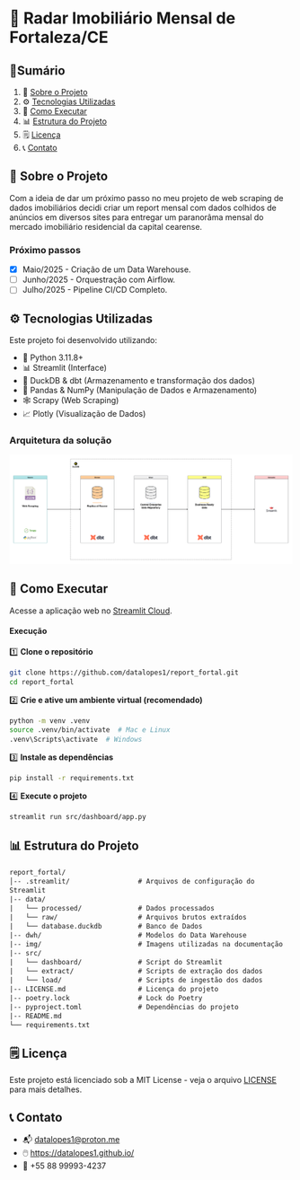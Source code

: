 # 🏡 Radar Imobiliário Mensal de Fortaleza/CE

## 📜Sumário
1. 📌 [Sobre o Projeto](#-sobre-o-projeto)
2. ⚙️ [Tecnologias Utilizadas](#️-tecnologias-utilizadas)
3. 🚀 [Como Executar](#-como-executar)
4. 📊 [Estrutura do Projeto](#-estrutura-do-projeto)
5. 🗒️ [Licença](#️-licença)
6. 📞 [Contato](#-contato)

## 📌 Sobre o Projeto
Com a ideia de dar um próximo passo no meu projeto de web scraping de dados imobiliários decidi criar um report mensal com dados colhidos de anúncios em diversos sites para entregar um paranorâma mensal do mercado imobiliário residencial da capital cearense.

### Próximo passos
- [x] Maio/2025 - Criação de um Data Warehouse.
- [ ] Junho/2025 - Orquestração com Airflow.
- [ ] Julho/2025 - Pipeline CI/CD Completo.

## ⚙️ Tecnologias Utilizadas
Este projeto foi desenvolvido utilizando:

- 🐍 Python 3.11.8+
- 📊 Streamlit (Interface)
- 🦆 DuckDB & dbt (Armazenamento e transformação dos dados)
- 🔢 Pandas & NumPy (Manipulação de Dados e Armazenamento)
- 🕸️ Scrapy (Web Scraping)
- 📈 Plotly (Visualização de Dados)

### Arquitetura da solução

![img](img/arq.png)

## 🚀 Como Executar
Acesse a aplicação web no [Streamlit Cloud](https://radarimob-fortal.streamlit.app/).

#### Execução
1️⃣ **Clone o repositório**
```bash
git clone https://github.com/datalopes1/report_fortal.git
cd report_fortal
```

2️⃣ **Crie e ative um ambiente virtual (recomendado)**
 ```bash
python -m venv .venv
source .venv/bin/activate  # Mac e Linux
.venv\Scripts\activate  # Windows
 ```

3️⃣ **Instale as dependências**
```bash
pip install -r requirements.txt
```

4️⃣ **Execute o projeto**
```bash
streamlit run src/dashboard/app.py
```
## 📊 Estrutura do Projeto
```plain_text
report_fortal/
│-- .streamlit/                 # Arquivos de configuração do Streamlit
|-- data/
|   └── processed/              # Dados processados
|   └── raw/                    # Arquivos brutos extraídos
|   └── database.duckdb         # Banco de Dados 
|-- dwh/                        # Modelos do Data Warehouse
|-- img/                        # Imagens utilizadas na documentação
|-- src/                
|   └── dashboard/              # Script do Streamlit
|   └── extract/                # Scripts de extração dos dados
|   └── load/                   # Scripts de ingestão dos dados
|-- LICENSE.md                  # Licença do projeto
|-- poetry.lock                 # Lock do Poetry
|-- pyproject.toml              # Dependências do projeto
|-- README.md                   
└── requirements.txt              

```

## 🗒️ Licença
Este projeto está licenciado sob a MIT License - veja o arquivo [LICENSE](LICENSE.md) para mais detalhes.

## 📞 Contato
- 📬 datalopes1@proton.me
- 🖱️ https://datalopes1.github.io/
- 📱 +55 88 99993-4237